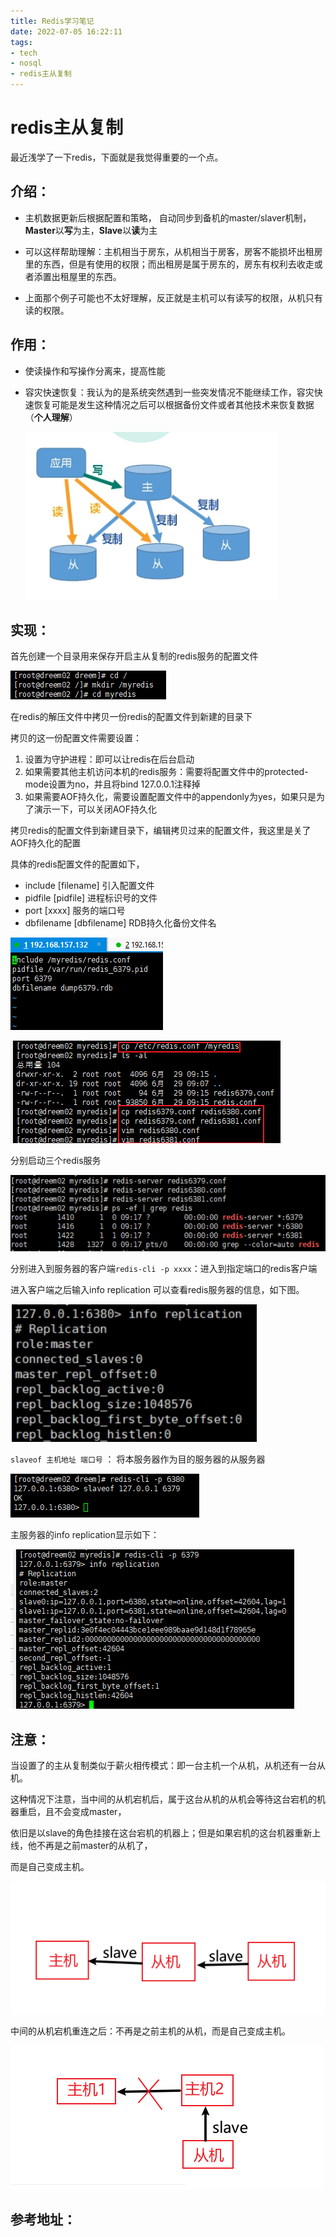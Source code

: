 ```yaml
---
title: Redis学习笔记
date: 2022-07-05 16:22:11
tags: 
- tech
- nosql
- redis主从复制
---
```

# redis主从复制

最近浅学了一下redis，下面就是我觉得重要的一个点。

## 介绍：

+ 主机数据更新后根据配置和策略， 自动同步到备机的master/slaver机制，**Master**以**写**为主，**Slave**以**读**为主

+ 可以这样帮助理解：主机相当于房东，从机相当于房客，房客不能损坏出租房里的东西，但是有使用的权限；而出租房是属于房东的，房东有权利去收走或者添置出租屋里的东西。
+ 上面那个例子可能也不太好理解，反正就是主机可以有读写的权限，从机只有读的权限。

## 作用：

+ 使读操作和写操作分离来，提高性能

+ 容灾快速恢复：我认为的是系统突然遇到一些突发情况不能继续工作，容灾快速恢复可能是发生这种情况之后可以根据备份文件或者其他技术来恢复数据（**个人理解**）

  ![image-20220629152629791](./img/image-20220629152629791.png)

## 实现：

首先创建一个目录用来保存开启主从复制的redis服务的配置文件

![image-20220629161152032](./img/image-20220629161152032.png)

在redis的解压文件中拷贝一份redis的配置文件到新建的目录下

拷贝的这一份配置文件需要设置：

1. 设置为守护进程：即可以让redis在后台启动
2. 如果需要其他主机访问本机的redis服务：需要将配置文件中的protected-mode设置为no，并且将bind 127.0.0.1注释掉
3. 如果需要AOF持久化，需要设置配置文件中的appendonly为yes，如果只是为了演示一下，可以关闭AOF持久化

拷贝redis的配置文件到新建目录下，编辑拷贝过来的配置文件，我这里是关了AOF持久化的配置

具体的redis配置文件的配置如下，

+ include [filename] 引入配置文件
+ pidfile [pidfile] 进程标识号的文件
+ port [xxxx] 服务的端口号
+ dbfilename [dbfilename] RDB持久化备份文件名

![image-20220629174336363](./img/image-20220629174336363.png)

![image-20220629174043078](./img/image-20220629174043078.png)

分别启动三个redis服务

![image-20220629172152447](./img/image-20220629172152447.png)

分别进入到服务器的客户端`redis-cli -p xxxx`：进入到指定端口的redis客户端

进入客户端之后输入info replication 可以查看redis服务器的信息，如下图。

![image-20220629180033076](./img/image-20220629180033076.png)

`slaveof 主机地址 端口号` ： 将本服务器作为目的服务器的从服务器

![image-20220629175933385](./img/image-20220629175933385.png)

主服务器的info replication显示如下：

![image-20220629175558947](./img/image-20220629175558947.png)

## 注意：

当设置了的主从复制类似于薪火相传模式：即一台主机一个从机，从机还有一台从机。

​	这种情况下注意，当中间的从机宕机后，属于这台从机的从机会等待这台宕机的机器重启，且不会变成master，

依旧是以slave的角色挂接在这台宕机的机器上；但是如果宕机的这台机器重新上线，他不再是之前master的从机了，

而是自己变成主机。

![image-20220705160403316](./img/image-20220705160403316.png)

中间的从机宕机重连之后：不再是之前主机的从机，而是自己变成主机。

![image-20220705161819996](./img/image-20220705161819996.png)

## 参考地址：